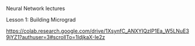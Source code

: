 Neural Network lectures


Lesson 1: Building Micrograd

https://colab.research.google.com/drive/1XsynfC_ANXYIQzIP1Ea_W5LNuE39jYZ1?authuser=3#scrollTo=1IdjkaX-Ie2z
